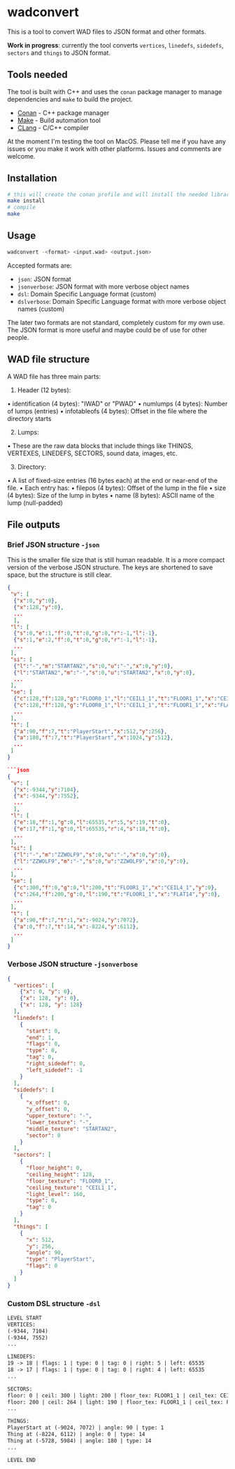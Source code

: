 
# wadconvert

This is a tool to convert WAD files to JSON format and other formats.

**Work in progress**: currently the tool converts `vertices`, `linedefs`, `sidedefs`, `sectors` and `things` to JSON format. 

## Tools needed

The tool is built with C++ and uses the `conan` package manager to manage dependencies and `make` to build the project.

- [Conan](https://conan.io/) - C++ package manager
- [Make](https://www.gnu.org/software/make/) - Build automation tool
- [CLang](https://clang.llvm.org/) - C/C++ compiler

At the moment I'm testing the tool on MacOS. Please tell me if you have any issues or you make it work with other platforms. Issues and comments are welcome.

## Installation

```bash
# this will create the conan profile and will install the needed libraries
make install
# compile
make
```

## Usage

```bash
wadconvert -<format> <input.wad> <output.json>
```

Accepted formats are:

- `json`: JSON format
- `jsonverbose`: JSON format with more verbose object names
- `dsl`: Domain Specific Language format (custom)
- `dslverbose`: Domain Specific Language format with more verbose object names (custom)

The later two formats are not standard, completely custom for my own use. The JSON format is more useful and maybe could be of use for other people.

## WAD file structure

A WAD file has three main parts:

1. Header (12 bytes):

 • identification (4 bytes): "IWAD" or "PWAD"
 • numlumps (4 bytes): Number of lumps (entries)
 • infotableofs (4 bytes): Offset in the file where the directory starts

2. Lumps:

 • These are the raw data blocks that include things like THINGS, VERTEXES, LINEDEFS, SECTORS, sound data, images, etc.

3. Directory:

 • A list of fixed-size entries (16 bytes each) at the end or near-end of the file.
 • Each entry has:
 • filepos (4 bytes): Offset of the lump in the file
 • size (4 bytes): Size of the lump in bytes
 • name (8 bytes): ASCII name of the lump (null-padded)


## File outputs

### Brief JSON structure `-json`

This is the smaller file size that is still human readable. It is a more compact version of the verbose JSON structure. The keys are shortened to save space, but the structure is still clear.

```json
{
 "v": [
  {"x":0,"y":0},
  {"x":128,"y":0},
  ...
  ],
 "l": [
  {"s":0,"e":1,"f":0,"t":0,"g":0,"r":-1,"l":-1},
  {"s":1,"e":2,"f":0,"t":0,"g":0,"r":-1,"l":-1},
  ...
 ],
 "si": [
  {"l":"-","m":"STARTAN2","s":0,"u":"-","x":0,"y":0},
  {"l":"STARTAN2","m":"-","s":0,"u":"STARTAN2","x":0,"y":0},
  ...
 ],
 "se": [
  {"c":128,"f":128,"g":"FLOOR0_1","l":"CEIL1_1","t":"FLOOR1_1","x":"CEIL4_1","y":"FLAT14"},
  {"c":128,"f":128,"g":"FLOOR0_1","l":"CEIL1_1","t":"FLOOR1_1","x":"FLAT14","y":"FLAT14"},
  ...
 ],
 "t": [
  {"a":90,"f":7,"t":"PlayerStart","x":512,"y":256},
  {"a":180,"f":7,"t":"PlayerStart","x":1024,"y":512},
  ...
 ]
}

```json
{
 "v": [
  {"x":-9344,"y":7104},
  {"x":-9344,"y":7552},
  ...
  ],
 "l": [
  {"e":18,"f":1,"g":0,"l":65535,"r":5,"s":19,"t":0},
  {"e":17,"f":1,"g":0,"l":65535,"r":4,"s":18,"t":0},
  ...
 ],
 "si": [
  {"l":"-","m":"ZZWOLF9","s":0,"u":"-","x":0,"y":0},
  {"l":"ZZWOLF9","m":"-","s":0,"u":"ZZWOLF9","x":0,"y":0},
  ...
 ],
 "se": [
  {"c":300,"f":0,"g":0,"l":200,"t":"FLOOR1_1","x":"CEIL4_1","y":0},
  {"c":264,"f":200,"g":0,"l":190,"t":"FLOOR1_1","x":"FLAT14","y":0},  
  ...
 ],
 "t": [
  {"a":90,"f":7,"t":1,"x":-9024,"y":7072},
  {"a":0,"f":7,"t":14,"x":-8224,"y":6112},
  ...
 ]
}
```

### Verbose JSON structure `-jsonverbose`

```json
{
  "vertices": [
    {"x": 0, "y": 0},
    {"x": 128, "y": 0},
    {"x": 128, "y": 128}
  ],
  "linedefs": [
    {
      "start": 0,
      "end": 1,
      "flags": 0,
      "type": 0,
      "tag": 0,
      "right_sidedef": 0,
      "left_sidedef": -1
    }
  ],
  "sidedefs": [
    {
      "x_offset": 0,
      "y_offset": 0,
      "upper_texture": "-",
      "lower_texture": "-",
      "middle_texture": "STARTAN2",
      "sector": 0
    }
  ],
  "sectors": [
    {
      "floor_height": 0,
      "ceiling_height": 128,
      "floor_texture": "FLOOR0_1",
      "ceiling_texture": "CEIL1_1",
      "light_level": 160,
      "type": 0,
      "tag": 0
    }
  ],
  "things": [
    {
      "x": 512,
      "y": 256,
      "angle": 90,
      "type": "PlayerStart",
      "flags": 0
    }
  ]
}
```

### Custom DSL structure `-dsl`

```txt
LEVEL START
VERTICES:
(-9344, 7104)
(-9344, 7552)
...

LINEDEFS:
19 -> 18 | flags: 1 | type: 0 | tag: 0 | right: 5 | left: 65535
18 -> 17 | flags: 1 | type: 0 | tag: 0 | right: 4 | left: 65535
...

SECTORS:
floor: 0 | ceil: 300 | light: 200 | floor_tex: FLOOR1_1 | ceil_tex: CEIL4_1
floor: 200 | ceil: 264 | light: 190 | floor_tex: FLOOR1_1 | ceil_tex: FLAT14
...

THINGS:
PlayerStart at (-9024, 7072) | angle: 90 | type: 1
Thing at (-8224, 6112) | angle: 0 | type: 14
Thing at (-5728, 5984) | angle: 180 | type: 14
...

LEVEL END
```
